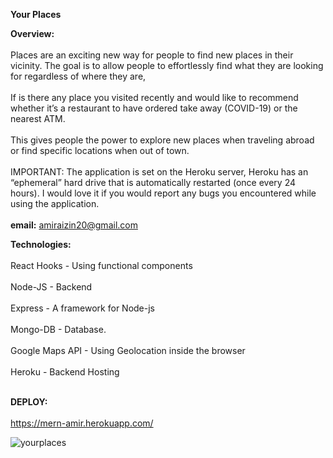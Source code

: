 <b>Your Places</b>

<b>Overview:</b><br></br>
Places are an exciting new way for people to find new places in their vicinity. The goal is to allow people to effortlessly find what they are looking for regardless of where they are,<br></br> If is there any place you visited recently and would like to recommend whether it’s a restaurant to have ordered take away (COVID-19) or the nearest ATM.<br></br>This gives people the power to explore new places when traveling abroad or find specific locations when out of town.<br></br>
IMPORTANT: The application is set on the Heroku server, Heroku has an “ephemeral” hard drive that is automatically restarted (once every 24 hours). I would love it if you would report any bugs you encountered while using the application.<br></br>
<b>email:</b> amiraizin20@gmail.com 

<b>Technologies:</b><br></br>
React Hooks - Using functional components<br></br>
Node-JS - Backend<br></br>
Express - A framework for Node-js<br></br>
Mongo-DB - Database.<br></br>
Google Maps API - Using Geolocation inside the browser<br></br>
Heroku - Backend Hosting<br></br>


<b>DEPLOY:</b><br></br>
https://mern-amir.herokuapp.com/


![yourplaces](https://user-images.githubusercontent.com/34741493/107676863-4995fc00-6ca2-11eb-85df-15a3a7ab4a0e.JPG)

